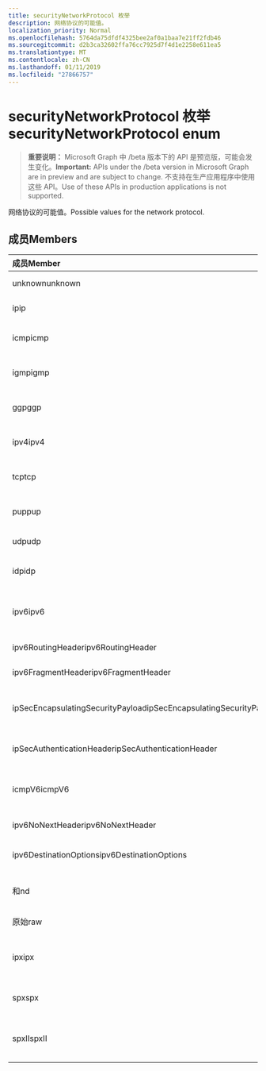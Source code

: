 ```yaml
---
title: securityNetworkProtocol 枚举
description: 网络协议的可能值。
localization_priority: Normal
ms.openlocfilehash: 5764da75dfdf4325bee2af0a1baa7e21ff2fdb46
ms.sourcegitcommit: d2b3ca32602ffa76cc7925d7f4d1e2258e611ea5
ms.translationtype: MT
ms.contentlocale: zh-CN
ms.lasthandoff: 01/11/2019
ms.locfileid: "27866757"
---
```

# <a name="securitynetworkprotocol-enum"></a><span data-ttu-id="b4102-103">securityNetworkProtocol 枚举</span><span class="sxs-lookup"><span data-stu-id="b4102-103">securityNetworkProtocol enum</span></span>

> <span data-ttu-id="b4102-104">**重要说明：** Microsoft Graph 中 /beta 版本下的 API 是预览版，可能会发生变化。</span><span class="sxs-lookup"><span data-stu-id="b4102-104">**Important:** APIs under the /beta version in Microsoft Graph are in preview and are subject to change.</span></span> <span data-ttu-id="b4102-105">不支持在生产应用程序中使用这些 API。</span><span class="sxs-lookup"><span data-stu-id="b4102-105">Use of these APIs in production applications is not supported.</span></span>

<span data-ttu-id="b4102-106">网络协议的可能值。</span><span class="sxs-lookup"><span data-stu-id="b4102-106">Possible values for the network protocol.</span></span>

## <a name="members"></a><span data-ttu-id="b4102-107">成员</span><span class="sxs-lookup"><span data-stu-id="b4102-107">Members</span></span>

|<span data-ttu-id="b4102-108">成员</span><span class="sxs-lookup"><span data-stu-id="b4102-108">Member</span></span>|<span data-ttu-id="b4102-109">值</span><span class="sxs-lookup"><span data-stu-id="b4102-109">Value</span></span>|<span data-ttu-id="b4102-110">Description</span><span class="sxs-lookup"><span data-stu-id="b4102-110">Description</span></span>|
|:---|:---|:---|
|<span data-ttu-id="b4102-111">unknown</span><span class="sxs-lookup"><span data-stu-id="b4102-111">unknown</span></span>|<span data-ttu-id="b4102-112">-1</span><span class="sxs-lookup"><span data-stu-id="b4102-112">-1</span></span>|<span data-ttu-id="b4102-113">未知的协议。</span><span class="sxs-lookup"><span data-stu-id="b4102-113">Unknown protocol.</span></span>|
|<span data-ttu-id="b4102-114">ip</span><span class="sxs-lookup"><span data-stu-id="b4102-114">ip</span></span>|<span data-ttu-id="b4102-115">0</span><span class="sxs-lookup"><span data-stu-id="b4102-115">0</span></span>|<span data-ttu-id="b4102-116">Internet 协议。</span><span class="sxs-lookup"><span data-stu-id="b4102-116">Internet Protocol.</span></span>|
|<span data-ttu-id="b4102-117">icmp</span><span class="sxs-lookup"><span data-stu-id="b4102-117">icmp</span></span>|<span data-ttu-id="b4102-118">1</span><span class="sxs-lookup"><span data-stu-id="b4102-118">1</span></span>| <span data-ttu-id="b4102-119">Internet 消息控制协议。</span><span class="sxs-lookup"><span data-stu-id="b4102-119">Internet Control Message Protocol.</span></span>|
|<span data-ttu-id="b4102-120">igmp</span><span class="sxs-lookup"><span data-stu-id="b4102-120">igmp</span></span>|<span data-ttu-id="b4102-121">2</span><span class="sxs-lookup"><span data-stu-id="b4102-121">2</span></span>| <span data-ttu-id="b4102-122">Internet 组管理协议。</span><span class="sxs-lookup"><span data-stu-id="b4102-122">Internet Group Management Protocol.</span></span>|
|<span data-ttu-id="b4102-123">ggp</span><span class="sxs-lookup"><span data-stu-id="b4102-123">ggp</span></span>|<span data-ttu-id="b4102-124">3</span><span class="sxs-lookup"><span data-stu-id="b4102-124">3</span></span>| <span data-ttu-id="b4102-125">网关之间的协议。</span><span class="sxs-lookup"><span data-stu-id="b4102-125">Gateway To Gateway Protocol.</span></span>|
|<span data-ttu-id="b4102-126">ipv4</span><span class="sxs-lookup"><span data-stu-id="b4102-126">ipv4</span></span>|<span data-ttu-id="b4102-127">4</span><span class="sxs-lookup"><span data-stu-id="b4102-127">4</span></span>| <span data-ttu-id="b4102-128">Internet 协议版本 4。</span><span class="sxs-lookup"><span data-stu-id="b4102-128">Internet Protocol version 4.</span></span>|
|<span data-ttu-id="b4102-129">tcp</span><span class="sxs-lookup"><span data-stu-id="b4102-129">tcp</span></span>|<span data-ttu-id="b4102-130">6</span><span class="sxs-lookup"><span data-stu-id="b4102-130">6</span></span>| <span data-ttu-id="b4102-131">传输控制协议。</span><span class="sxs-lookup"><span data-stu-id="b4102-131">Transmission Control Protocol.</span></span>|
|<span data-ttu-id="b4102-132">pup</span><span class="sxs-lookup"><span data-stu-id="b4102-132">pup</span></span>|<span data-ttu-id="b4102-133">12</span><span class="sxs-lookup"><span data-stu-id="b4102-133">12</span></span>| <span data-ttu-id="b4102-134">PARC 通用数据包协议。</span><span class="sxs-lookup"><span data-stu-id="b4102-134">PARC Universal Packet Protocol.</span></span>|
|<span data-ttu-id="b4102-135">udp</span><span class="sxs-lookup"><span data-stu-id="b4102-135">udp</span></span>|<span data-ttu-id="b4102-136">17</span><span class="sxs-lookup"><span data-stu-id="b4102-136">17</span></span>| <span data-ttu-id="b4102-137">用户数据报协议。</span><span class="sxs-lookup"><span data-stu-id="b4102-137">User Datagram Protocol.</span></span>|
|<span data-ttu-id="b4102-138">idp</span><span class="sxs-lookup"><span data-stu-id="b4102-138">idp</span></span>|<span data-ttu-id="b4102-139">22</span><span class="sxs-lookup"><span data-stu-id="b4102-139">22</span></span>| <span data-ttu-id="b4102-140">Internet 数据报协议。</span><span class="sxs-lookup"><span data-stu-id="b4102-140">Internet Datagram Protocol.</span></span>|
|<span data-ttu-id="b4102-141">ipv6</span><span class="sxs-lookup"><span data-stu-id="b4102-141">ipv6</span></span>|<span data-ttu-id="b4102-142">41</span><span class="sxs-lookup"><span data-stu-id="b4102-142">41</span></span>| <span data-ttu-id="b4102-143">Internet 协议版本 6 (ipv6)。</span><span class="sxs-lookup"><span data-stu-id="b4102-143">Internet Protocol version 6 (ipv6).</span></span>|
|<span data-ttu-id="b4102-144">ipv6RoutingHeader</span><span class="sxs-lookup"><span data-stu-id="b4102-144">ipv6RoutingHeader</span></span>|<span data-ttu-id="b4102-145">43</span><span class="sxs-lookup"><span data-stu-id="b4102-145">43</span></span>| <span data-ttu-id="b4102-146">ipv6 路由标头。</span><span class="sxs-lookup"><span data-stu-id="b4102-146">ipv6 Routing header.</span></span>|
|<span data-ttu-id="b4102-147">ipv6FragmentHeader</span><span class="sxs-lookup"><span data-stu-id="b4102-147">ipv6FragmentHeader</span></span>|<span data-ttu-id="b4102-148">44</span><span class="sxs-lookup"><span data-stu-id="b4102-148">44</span></span>| <span data-ttu-id="b4102-149">ipv6 片段标头。</span><span class="sxs-lookup"><span data-stu-id="b4102-149">ipv6 Fragment header.</span></span>|
|<span data-ttu-id="b4102-150">ipSecEncapsulatingSecurityPayload</span><span class="sxs-lookup"><span data-stu-id="b4102-150">ipSecEncapsulatingSecurityPayload</span></span>|<span data-ttu-id="b4102-151">50</span><span class="sxs-lookup"><span data-stu-id="b4102-151">50</span></span>| <span data-ttu-id="b4102-152">ipv6 正在封装安全负载标头。</span><span class="sxs-lookup"><span data-stu-id="b4102-152">ipv6 Encapsulating Security Payload header.</span></span>|
|<span data-ttu-id="b4102-153">ipSecAuthenticationHeader</span><span class="sxs-lookup"><span data-stu-id="b4102-153">ipSecAuthenticationHeader</span></span>|<span data-ttu-id="b4102-154">51</span><span class="sxs-lookup"><span data-stu-id="b4102-154">51</span></span>| <span data-ttu-id="b4102-155">ipv6 身份验证标头。</span><span class="sxs-lookup"><span data-stu-id="b4102-155">ipv6 Authentication header.</span></span>|
|<span data-ttu-id="b4102-156">icmpV6</span><span class="sxs-lookup"><span data-stu-id="b4102-156">icmpV6</span></span>|<span data-ttu-id="b4102-157">58</span><span class="sxs-lookup"><span data-stu-id="b4102-157">58</span></span>| <span data-ttu-id="b4102-158">Ipv6 的 Internet 控件消息协议。</span><span class="sxs-lookup"><span data-stu-id="b4102-158">Internet Control Message Protocol for ipv6.</span></span>|
|<span data-ttu-id="b4102-159">ipv6NoNextHeader</span><span class="sxs-lookup"><span data-stu-id="b4102-159">ipv6NoNextHeader</span></span>|<span data-ttu-id="b4102-160">59</span><span class="sxs-lookup"><span data-stu-id="b4102-160">59</span></span>| <span data-ttu-id="b4102-161">ipv6 不下一页眉。</span><span class="sxs-lookup"><span data-stu-id="b4102-161">ipv6 No next header.</span></span>|
|<span data-ttu-id="b4102-162">ipv6DestinationOptions</span><span class="sxs-lookup"><span data-stu-id="b4102-162">ipv6DestinationOptions</span></span>|<span data-ttu-id="b4102-163">60</span><span class="sxs-lookup"><span data-stu-id="b4102-163">60</span></span>| <span data-ttu-id="b4102-164">ipv6 目标选项标头。</span><span class="sxs-lookup"><span data-stu-id="b4102-164">ipv6 Destination Options header.</span></span>|
|<span data-ttu-id="b4102-165">和</span><span class="sxs-lookup"><span data-stu-id="b4102-165">nd</span></span>|<span data-ttu-id="b4102-166">77</span><span class="sxs-lookup"><span data-stu-id="b4102-166">77</span></span>| <span data-ttu-id="b4102-167">Net 磁盘协议 （非正式）。</span><span class="sxs-lookup"><span data-stu-id="b4102-167">Net Disk Protocol (unofficial).</span></span>|
|<span data-ttu-id="b4102-168">原始</span><span class="sxs-lookup"><span data-stu-id="b4102-168">raw</span></span>|<span data-ttu-id="b4102-169">255</span><span class="sxs-lookup"><span data-stu-id="b4102-169">255</span></span>| <span data-ttu-id="b4102-170">原始 IP 数据包协议。</span><span class="sxs-lookup"><span data-stu-id="b4102-170">Raw IP packet protocol.</span></span>|
|<span data-ttu-id="b4102-171">ipx</span><span class="sxs-lookup"><span data-stu-id="b4102-171">ipx</span></span>|<span data-ttu-id="b4102-172">1000</span><span class="sxs-lookup"><span data-stu-id="b4102-172">1000</span></span>| <span data-ttu-id="b4102-173">Internet 数据包 Exchange 协议。</span><span class="sxs-lookup"><span data-stu-id="b4102-173">Internet Packet Exchange Protocol.</span></span>|
|<span data-ttu-id="b4102-174">spx</span><span class="sxs-lookup"><span data-stu-id="b4102-174">spx</span></span>|<span data-ttu-id="b4102-175">1256</span><span class="sxs-lookup"><span data-stu-id="b4102-175">1256</span></span>| <span data-ttu-id="b4102-176">排序的包交换协议。</span><span class="sxs-lookup"><span data-stu-id="b4102-176">Sequenced Packet Exchange protocol.</span></span>|
|<span data-ttu-id="b4102-177">spxII</span><span class="sxs-lookup"><span data-stu-id="b4102-177">spxII</span></span>|<span data-ttu-id="b4102-178">1257</span><span class="sxs-lookup"><span data-stu-id="b4102-178">1257</span></span>| <span data-ttu-id="b4102-179">排序的包交换版本 2 协议。</span><span class="sxs-lookup"><span data-stu-id="b4102-179">Sequenced Packet Exchange version 2 protocol.</span></span>|

